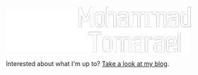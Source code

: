 <picture>
  <source media="(prefers-color-scheme: dark)" srcset="">
  <source media="(prefers-color-scheme: light)" srcset="https://github.com/themreza/themreza/raw/master/mohammad-tomaraei.png">
  <a href="https://tomaraei.com"><img alt="Shows a black logo in light color mode and a white one in dark color mode." src="https://raw.githubusercontent.com/themreza/themreza/refs/heads/master/mohammad-tomaraei-light.png"></a>
</picture>


Interested about what I'm up to? [Take a look at my blog](https://tomaraei.com).
